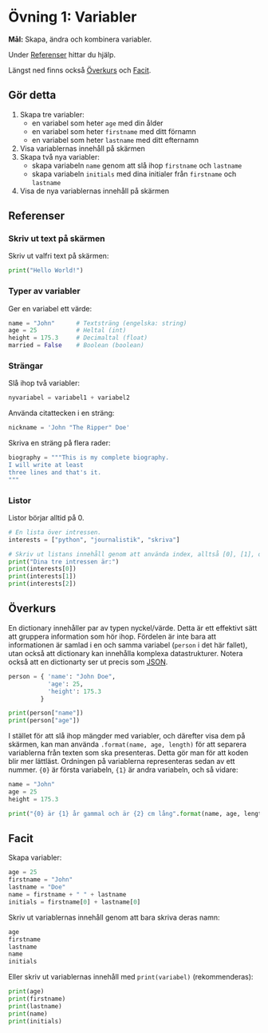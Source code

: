 # Övning 1: Variabler

**Mål:** Skapa, ändra och kombinera variabler.

Under [Referenser](#referenser) hittar du hjälp.

Längst ned finns också [Överkurs](#Överkurs) och [Facit](#facit).

## Gör detta

1. Skapa tre variabler:
     - en variabel som heter `age` med din ålder
     - en variabel som heter `firstname` med ditt förnamn
     - en variabel som heter `lastname` med ditt efternamn
2. Visa variablernas innehåll på skärmen
3. Skapa två nya variabler:
     - skapa variabeln `name` genom att slå ihop `firstname` och `lastname`
     - skapa variabeln `initials` med dina initialer från `firstname` och `lastname`
4. Visa de nya variablernas innehåll på skärmen

## Referenser

### Skriv ut text på skärmen

Skriv ut valfri text på skärmen:
```py
print("Hello World!")
```

### Typer av variabler

Ger en variabel ett värde:
```py
name = "John"      # Textsträng (engelska: string)
age = 25           # Heltal (int)
height = 175.3     # Decimaltal (float)
married = False    # Boolean (boolean)
```

### Strängar

Slå ihop två variabler:
```py
nyvariabel = variabel1 + variabel2
```

Använda citattecken i en sträng:
```py
nickname = 'John "The Ripper" Doe'
```

Skriva en sträng på flera rader:
```py
biography = """This is my complete biography.
I will write at least
three lines and that's it.
"""
```

### Listor

Listor börjar alltid på 0.

```py
# En lista över intressen.
interests = ["python", "journalistik", "skriva"]

# Skriv ut listans innehåll genom att använda index, alltså [0], [1], och så vidare.
print("Dina tre intressen är:")
print(interests[0])
print(interests[1])
print(interests[2])
```

## Överkurs

En dictionary innehåller par av typen nyckel/värde. Detta är ett effektivt sätt att gruppera information som hör ihop. Fördelen är inte bara att informationen är samlad i en och samma variabel (`person` i det här fallet), utan också att dictionary kan innehålla komplexa datastrukturer. Notera också att en dictionarty ser ut precis som [JSON](https://sv.wikipedia.org/wiki/JSON).
```py
person = { 'name': "John Doe",
           'age': 25,
           'height': 175.3
         }

print(person["name"])
print(person["age"])
```

I stället för att slå ihop mängder med variabler, och därefter visa dem på skärmen, kan man använda `.format(name, age, length)` för att separera variablerna från texten som ska presenteras. Detta gör man för att koden blir mer lättläst. Ordningen på variablerna representeras sedan av ett nummer. `{0}` är första variabeln, `{1}` är andra variabeln, och så vidare:
```py
name = "John"
age = 25
height = 175.3

print("{0} är {1} år gammal och är {2} cm lång".format(name, age, length))
```

## Facit

Skapa variabler:
```py
age = 25
firstname = "John"
lastname = "Doe"
name = firstname + " " + lastname
initials = firstname[0] + lastname[0]
```

Skriv ut variablernas innehåll genom att bara skriva deras namn:
```py
age
firstname
lastname
name
initials
```

Eller skriv ut variablernas innehåll med `print(variabel)` (rekommenderas):
```py
print(age)
print(firstname)
print(lastname)
print(name)
print(initials)
```
